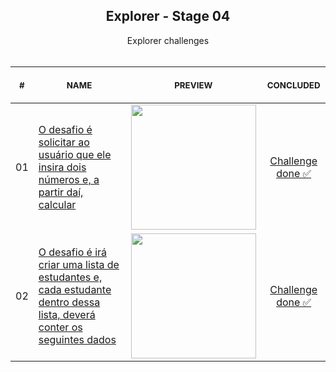 
<div align="center">
  
  <h2 align="center">Explorer - Stage 04</h2>

</div>

<p align="center">
    Explorer challenges
    <br>
    <br>
    <table>
    <thead>
        <tr>
            <th align="center">
                <img width="20" height="1"> 
                <p>
                    <small>#</small>
                </p>
            </th>
            <th align="center">
                <img width="300" height="1"> 
                <p> 
                    <small>
                        NAME
                    </small>
                </p>
            </th>
            <th align="center">
                <img width="250" height="1">
                <p align="center"> 
                    <small>
                    PREVIEW
                    </small>
                </p>
            </th>
            <th align="center">
                <img width="100" height="1">
                <p align="center"> 
                    <small>
                    CONCLUDED
                    </small>
                </p>
            </th>
        </tr>
    </thead>
    <tbody>
        <tr>
            <td>01</td>
            <td><a href="exercicio-01">O desafio é solicitar ao usuário que ele insira dois números e, a partir daí, calcular</a></td>
            <td align="center"><a href="exercicio-01"><img width="200px" src="https://i.imgur.com/JzWcDKi.gif"/></a></td>
            <td align="center"><a href="https://denilsonbaptista.github.io/explorer/Stage-04/exercicio-01/">Challenge<br /> done ✅</a></td>
        </tr>
         <tr>
            <td>02</td>
            <td><a href="exercicio-02">O desafio é irá criar uma lista de estudantes e, cada estudante dentro dessa lista, deverá conter os seguintes dados</a></td>
            <td align="center"><a href="exercicio-02"><img width="200px" src="https://i.imgur.com/104BciK.gif"/></a></td>
            <td align="center"><a href="https://denilsonbaptista.github.io/explorer/Stage-04/exercicio-02/">Challenge<br /> done ✅</a></td>
        </tr>
    </tbody>
</table></p>
